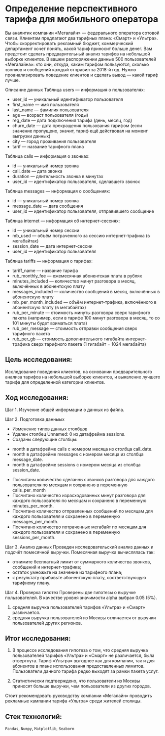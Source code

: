 # Определение перспективного тарифа для мобильного оператора

Вы аналитик компании «Мегалайн» — федерального оператора сотовой связи. Клиентам предлагают два тарифных плана: «Смарт» и «Ультра». Чтобы скорректировать рекламный бюджет, коммерческий департамент хочет понять, какой тариф приносит больше денег.
Вам предстоит сделать предварительный анализ тарифов на небольшой выборке клиентов. В вашем распоряжении данные 500 пользователей «Мегалайна»: кто они, откуда, каким тарифом пользуются, сколько звонков и сообщений каждый отправил за 2018-й год. Нужно проанализировать поведение клиентов и сделать вывод — какой тариф лучше.

Описание данных
Таблица users — информация о пользователях:
- user_id — уникальный идентификатор пользователя
- first_name — имя пользователя
- last_name — фамилия пользователя
- age — возраст пользователя (годы)
- reg_date — дата подключения тарифа (день, месяц, год)
- churn_date — дата прекращения пользования тарифом (если значение пропущено, значит, тариф ещё действовал на момент выгрузки данных)
- city — город проживания пользователя
- tarif — название тарифного плана

Таблица calls — информация о звонках:
- id — уникальный номер звонка
- call_date — дата звонка
- duration — длительность звонка в минутах
- user_id — идентификатор пользователя, сделавшего звонок

Таблица messages — информация о сообщениях:
- id — уникальный номер звонка
- message_date — дата сообщения
- user_id — идентификатор пользователя, отправившего сообщение

Таблица internet — информация об интернет-сессиях:
- id — уникальный номер сессии
- mb_used — объём потраченного за сессию интернет-трафика (в мегабайтах)
- session_date — дата интернет-сессии
- user_id — идентификатор пользователя

Таблица tariffs — информация о тарифах:
- tariff_name — название тарифа
- rub_monthly_fee — ежемесячная абонентская плата в рублях
- minutes_included — количество минут разговора в месяц, включённых в абонентскую плату
- messages_included — количество сообщений в месяц, включённых в абонентскую плату
- mb_per_month_included — объём интернет-трафика, включённого в абонентскую плату (в мегабайтах)
- rub_per_minute — стоимость минуты разговора сверх тарифного пакета (например, если в тарифе 100 минут разговора в месяц, то со 101 минуты будет взиматься плата)
- rub_per_message — стоимость отправки сообщения сверх тарифного пакета
- rub_per_gb — стоимость дополнительного гигабайта интернет-трафика сверх тарифного пакета (1 гигабайт = 1024 мегабайта)

## Цель исследования:

Исследование поведения клиентов, на основании предварительного анализа тарифов на небольшой выборке клиентов, и выявление лучшего тарифа для определенной категории клиентов.

## Ход исследования:

Шаг 1. Изучение общей информации о данных из файла.

Шаг 2. Подготовка данныых
* Изменение типов данных столбцов
* Удален столбец Unnamed: 0 из датафрейма sessions. 
* Созданы следующие столбцы:
 - month в датафрейме calls с номером месяца из столбца call_date.
 - month в датафрейме messages с номером месяца из столбца message_date.
 - month в датафрейме sessions с номером месяца из столбца session_date.
* Посчитаны количество сделанных звонков разговора для каждого пользователя по месяцам и сохранено в переменную calls_per_month
* Посчитано количество израсходованных минут разговора для каждого пользователя по месяцам и сохранено в переменную minutes_per_month.
* Посчитано количество отправленных сообщений по месяцам для каждого пользователя и сохранено в переменную messages_per_month. 
* Посчитано количество потраченных мегабайт по месяцам для каждого пользователя и сохранено в переменную sessions_per_month.

Шаг 3. Анализ данных
Проведен исследовательский анализ данных и подсчёт помесячной выручки. 
Помесячная выручка вычислялась так: 
* отнимите бесплатный лимит от суммарного количества звонков, сообщений и интернет-трафика;
* остаток умножьте на значение из тарифного плана;
* к результату прибавьте абонентскую плату, соответствующую тарифному плану.

Шаг 4. Проверка гипотез
Проверены две гипотезы о выручке пользователей. В качестве уровня значимости alpha выбран 0.05 (5%).
1. средняя выручка пользователей тарифов «Ультра» и «Смарт» различается.
2. средняя выручка пользователей из Москвы отличается от выручки пользователей других регионов. 

## Итог исследования:

1. В процессе исследования гипотеза о том, что средняя выручка пользователей тарифов «Ультра» и «Смарт» не различается, была отвергнута. Тариф «Ультра» выгоднее как для компании, так и для абонентов в плане использования предоставленных лимитов. Пользователи данного тарифа редко выходят за рамки пакета услуг. 

2. Статистически подтверждено, что пользователи из Москвы приносят больше выручки, чем пользователи из других городов.

Стоит рекомендовать руководству компании «Мегалайн» проводить рекламные кампании тарифа «Ультра» среди жителей столицы.

## Стек технологий:

`Pandas`, `Numpy`, `Matplotlib`, `Seaborn`

